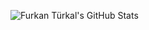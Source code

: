 ![Furkan Türkal's GitHub Stats](https://github-readme-stats.vercel.app/api?username=Dentrax&show_icons=true&line_height=26)
